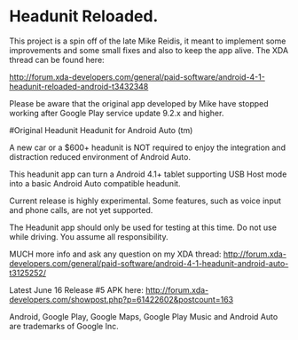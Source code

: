 # Headunit Reloaded.

This project is a spin off of the late Mike Reidis, it meant to implement some improvements and some small fixes and also to keep the app alive. The XDA thread can be found here:

http://forum.xda-developers.com/general/paid-software/android-4-1-headunit-reloaded-android-t3432348

Please be aware that the original app developed by Mike have stopped working after Google Play service update 9.2.x and higher.


#Original Headunit
Headunit for Android Auto (tm)

A new car or a $600+ headunit is NOT required to enjoy the integration and distraction reduced environment of Android Auto.

This headunit app can turn a Android 4.1+ tablet supporting USB Host mode into a basic Android Auto compatible headunit.

Current release is highly experimental. Some features, such as voice input and phone calls, are not yet supported.

The Headunit app should only be used for testing at this time. Do not use while driving. You assume all responsibility.

MUCH more info and ask any question on my XDA thread: http://forum.xda-developers.com/general/paid-software/android-4-1-headunit-android-auto-t3125252/

Latest June 16 Release #5 APK here: http://forum.xda-developers.com/showpost.php?p=61422602&postcount=163

Android, Google Play, Google Maps, Google Play Music and Android Auto are trademarks of Google Inc.
